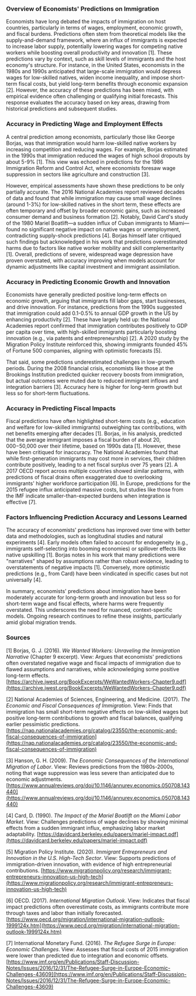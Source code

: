 ### Overview of Economists' Predictions on Immigration

Economists have long debated the impacts of immigration on host countries, particularly in terms of wages, employment, economic growth, and fiscal burdens. Predictions often stem from theoretical models like the supply-and-demand framework, where an influx of immigrants is expected to increase labor supply, potentially lowering wages for competing native workers while boosting overall productivity and innovation [1]. These predictions vary by context, such as skill levels of immigrants and the host economy's structure. For instance, in the United States, economists in the 1980s and 1990s anticipated that large-scale immigration would depress wages for low-skilled natives, widen income inequality, and impose short-term fiscal costs, but yield long-term benefits through economic expansion [2]. However, the accuracy of these predictions has been mixed, with empirical evidence often challenging or qualifying initial forecasts. This response evaluates the accuracy based on key areas, drawing from historical predictions and subsequent studies.

### Accuracy in Predicting Wage and Employment Effects

A central prediction among economists, particularly those like George Borjas, was that immigration would harm low-skilled native workers by increasing competition and reducing wages. For example, Borjas estimated in the 1990s that immigration reduced the wages of high school dropouts by about 5-9% [1]. This view was echoed in predictions for the 1986 Immigration Reform and Control Act, where economists foresaw wage suppression in sectors like agriculture and construction [3].

However, empirical assessments have shown these predictions to be only partially accurate. The 2016 National Academies report reviewed decades of data and found that while immigration may cause small wage declines (around 1-3%) for low-skilled natives in the short term, these effects are often temporary and offset by broader economic gains, such as increased consumer demand and business formation [2]. Notably, David Card's study of the 1980 Mariel Boatlift—a sudden influx of Cuban immigrants to Miami—found no significant negative impact on native wages or unemployment, contradicting supply-shock predictions [4]. Borjas himself later critiqued such findings but acknowledged in his work that predictions overestimated harms due to factors like native worker mobility and skill complementarity [1]. Overall, predictions of severe, widespread wage depression have proven overstated, with accuracy improving when models account for dynamic adjustments like capital investment and immigrant assimilation.

### Accuracy in Predicting Economic Growth and Innovation

Economists have generally predicted positive long-term effects on economic growth, arguing that immigrants fill labor gaps, start businesses, and drive innovation. For instance, predictions from the 1990s suggested that immigration could add 0.1-0.5% to annual GDP growth in the US by enhancing productivity [2]. These have largely held up: the National Academies report confirmed that immigration contributes positively to GDP per capita over time, with high-skilled immigrants particularly boosting innovation (e.g., via patents and entrepreneurship) [2]. A 2020 study by the Migration Policy Institute reinforced this, showing immigrants founded 45% of Fortune 500 companies, aligning with optimistic forecasts [5].

That said, some predictions underestimated challenges in low-growth periods. During the 2008 financial crisis, economists like those at the Brookings Institution predicted quicker recovery boosts from immigration, but actual outcomes were muted due to reduced immigrant inflows and integration barriers [3]. Accuracy here is higher for long-term growth but less so for short-term fluctuations.

### Accuracy in Predicting Fiscal Impacts

Fiscal predictions have often highlighted short-term costs (e.g., education and welfare for low-skilled immigrants) outweighing tax contributions, with net benefits emerging after decades [1]. Borjas, in his analysis, predicted that the average immigrant imposes a fiscal burden of about $20,000-$50,000 over their lifetime, based on 1990s data [1]. However, these have been critiqued for inaccuracy. The National Academies found that while first-generation immigrants may cost more in services, their children contribute positively, leading to a net fiscal surplus over 75 years [2]. A 2017 OECD report across multiple countries showed similar patterns, with predictions of fiscal drains often exaggerated due to overlooking immigrants' higher workforce participation [6]. In Europe, predictions for the 2015 refugee influx anticipated massive costs, but studies like those from the IMF indicate smaller-than-expected burdens when integration is effective [7].

### Factors Influencing Prediction Accuracy and Lessons Learned

The accuracy of economists' predictions has improved over time with better data and methodologies, such as longitudinal studies and natural experiments [4]. Early models often failed to account for endogeneity (e.g., immigrants self-selecting into booming economies) or spillover effects like native upskilling [1]. Borjas notes in his work that many predictions were "narratives" shaped by assumptions rather than robust evidence, leading to overstatements of negative impacts [1]. Conversely, more optimistic predictions (e.g., from Card) have been vindicated in specific cases but not universally [4].

In summary, economists' predictions about immigration have been moderately accurate for long-term growth and innovation but less so for short-term wage and fiscal effects, where harms were frequently overstated. This underscores the need for nuanced, context-specific models. Ongoing research continues to refine these insights, particularly amid global migration trends.

### Sources
[1] Borjas, G. J. (2016). *We Wanted Workers: Unraveling the Immigration Narrative* (Chapter 9 excerpt). View: Argues that economists' predictions often overstated negative wage and fiscal impacts of immigration due to flawed assumptions and narratives, while acknowledging some positive long-term effects. [https://archive.jwest.org/BookExcerpts/WeWantedWorkers-Chapter9.pdf](https://archive.jwest.org/BookExcerpts/WeWantedWorkers-Chapter9.pdf)  

[2] National Academies of Sciences, Engineering, and Medicine. (2017). *The Economic and Fiscal Consequences of Immigration*. View: Finds that immigration has small short-term negative effects on low-skilled wages but positive long-term contributions to growth and fiscal balances, qualifying earlier pessimistic predictions. [https://nap.nationalacademies.org/catalog/23550/the-economic-and-fiscal-consequences-of-immigration](https://nap.nationalacademies.org/catalog/23550/the-economic-and-fiscal-consequences-of-immigration)  

[3] Hanson, G. H. (2009). *The Economic Consequences of the International Migration of Labor*. View: Reviews predictions from the 1980s-2000s, noting that wage suppression was less severe than anticipated due to economic adjustments. [https://www.annualreviews.org/doi/10.1146/annurev.economics.050708.143440](https://www.annualreviews.org/doi/10.1146/annurev.economics.050708.143440)  

[4] Card, D. (1990). *The Impact of the Mariel Boatlift on the Miami Labor Market*. View: Challenges predictions of wage declines by showing minimal effects from a sudden immigrant influx, emphasizing labor market adaptability. [https://davidcard.berkeley.edu/papers/mariel-impact.pdf](https://davidcard.berkeley.edu/papers/mariel-impact.pdf)  

[5] Migration Policy Institute. (2020). *Immigrant Entrepreneurs and Innovation in the U.S. High-Tech Sector*. View: Supports predictions of immigration-driven innovation, with evidence of high entrepreneurial contributions. [https://www.migrationpolicy.org/research/immigrant-entrepreneurs-innovation-us-high-tech](https://www.migrationpolicy.org/research/immigrant-entrepreneurs-innovation-us-high-tech)  

[6] OECD. (2017). *International Migration Outlook*. View: Indicates that fiscal impact predictions often overestimate costs, as immigrants contribute more through taxes and labor than initially forecasted. [https://www.oecd.org/migration/international-migration-outlook-1999124x.htm](https://www.oecd.org/migration/international-migration-outlook-1999124x.htm)  

[7] International Monetary Fund. (2016). *The Refugee Surge in Europe: Economic Challenges*. View: Assesses that fiscal costs of 2015 immigration were lower than predicted due to integration and economic offsets. [https://www.imf.org/en/Publications/Staff-Discussion-Notes/Issues/2016/12/31/The-Refugee-Surge-in-Europe-Economic-Challenges-43609](https://www.imf.org/en/Publications/Staff-Discussion-Notes/Issues/2016/12/31/The-Refugee-Surge-in-Europe-Economic-Challenges-43609)